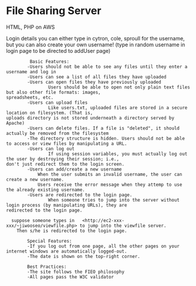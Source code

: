 # File Sharing Server

HTML, PHP on AWS



Login details
    you can either type in cytron, cole, sproull for the username,
    but you can also create your own username! (type in random username in login page to be directed to addUser page)

             Basic Features:
            -Users should not be able to see any files until they enter a username and log in 
            -Users can see a list of all files they have uploaded 
            -Users can open files they have previously uploaded 
                    Users should be able to open not only plain text files but also other file formats: images,                                 spreadsheets, etc.
            -Users can upload files 
                    Like users.txt, uploaded files are stored in a secure location on filesystem. (That is,                                     uploads directory is not stored underneath a directory served by Apache)
            -Users can delete files. If a file is "deleted", it should actually be removed from the filesystem 
            -The directory structure is hidden. Users should not be able to access or view files by manipulating a URL. 
            -Users can log out 
                    If using session variables, you must actually log out the user by destroying their session; i.e.,                           don't just redirect them to the login screen.
            -Users can add/create a new username
                When the user submits an invalid username, the user can create a new username.
                Users receive the error message when they attemp to use the already existing username.
            -Users are redirected to the login page.
                    When someone tries to jump into the server without login process (by manipulating URLs), they are                           redirected to the login page.

      suppose someone types in   <http://ec2-xxx-xxx/~jiwooseo/viewfile.php> to jump into the viewfile server.
        Then s/he is redirected to the login page.
            
            Special Features:
            -If you log out from one page, all the other pages on your internet windows are automatically logged-out.
            -The date is shown on the top-right corner.
            
            Best Practices:
            -The site follows the FIEO philosophy
            -All pages pass the W3C validator 
